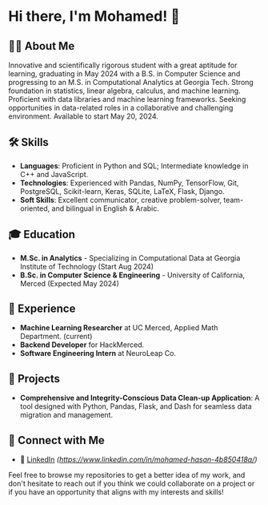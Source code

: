# Hi there, I'm Mohamed! 👋

## 👨‍💻 About Me

Innovative and scientifically rigorous student with a great aptitude for learning, graduating in May 2024 with a B.S. in
Computer Science and progressing to an M.S. in Computational Analytics at Georgia Tech. Strong foundation in statistics,
linear algebra, calculus, and machine learning. Proficient with data libraries and machine learning frameworks. Seeking
opportunities in data-related roles in a collaborative and challenging environment. Available to start May 20, 2024.

## 🛠 Skills
- **Languages**: Proficient in Python and SQL; Intermediate knowledge in C++ and JavaScript.
- **Technologies**: Experienced with Pandas, NumPy, TensorFlow, Git, PostgreSQL, Scikit-learn, Keras, SQLite, LaTeX, Flask, Django.
- **Soft Skills**: Excellent communicator, creative problem-solver, team-oriented, and bilingual in English & Arabic.

## 🎓 Education

- **M.Sc. in Analytics** - Specializing in Computational Data at Georgia Institute of Technology (Start Aug 2024)
- **B.Sc. in Computer Science & Engineering** - University of California, Merced (Expected May 2024)

## 💼 Experience

- **Machine Learning Researcher** at UC Merced, Applied Math Department. (current)
- **Backend Developer** for HackMerced.
- **Software Engineering Intern** at NeuroLeap Co.

## 🚀 Projects

- **Comprehensive and Integrity-Conscious Data Clean-up Application**: A tool designed with Python, Pandas, Flask, and Dash for seamless data migration and management.

## 🤝 Connect with Me

- 💼 [LinkedIn](#) _(https://www.linkedin.com/in/mohamed-hasan-4b850418a/)_

Feel free to browse my repositories to get a better idea of my work, and don't hesitate to reach out if you think we could collaborate on a project or if you have an opportunity that aligns with my interests and skills!
